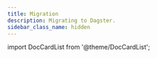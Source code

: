 ```yaml
---
title: Migration
description: Migrating to Dagster.
sidebar_class_name: hidden
---
```


import DocCardList from '@theme/DocCardList';

<DocCardList />